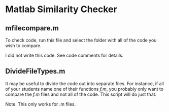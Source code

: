 # Matlab Similarity Checker

## mfilecompare.m

To check code, run this file and select the folder with all of the code you wish to compare.

I did not write this code. See code comments for details.



## DivideFileTypes.m

It may be useful to divide the code out into separate files. For instance, if all of your students name one of their functions *f.m*, you probably only want to compare the *f.m* files and not all of the code. This script will do just that.

Note. This only works for .m files.